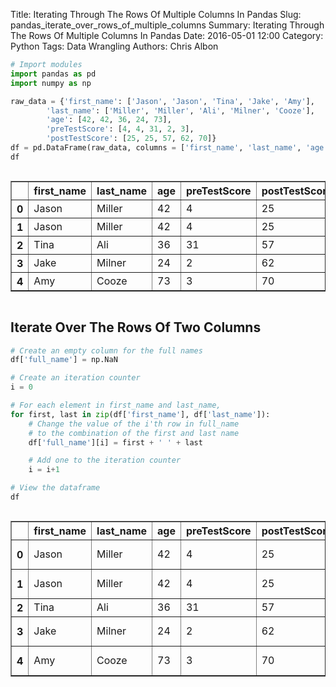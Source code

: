 Title: Iterating Through The Rows Of Multiple Columns In Pandas
Slug: pandas_iterate_over_rows_of_multiple_columns
Summary: Iterating Through The Rows Of Multiple Columns In Pandas
Date: 2016-05-01 12:00
Category: Python
Tags: Data Wrangling
Authors: Chris Albon


```python
# Import modules
import pandas as pd
import numpy as np
```


```python
raw_data = {'first_name': ['Jason', 'Jason', 'Tina', 'Jake', 'Amy'],
        'last_name': ['Miller', 'Miller', 'Ali', 'Milner', 'Cooze'],
        'age': [42, 42, 36, 24, 73],
        'preTestScore': [4, 4, 31, 2, 3],
        'postTestScore': [25, 25, 57, 62, 70]}
df = pd.DataFrame(raw_data, columns = ['first_name', 'last_name', 'age', 'preTestScore', 'postTestScore'])
df
```




<div style="max-height:1000px;max-width:1500px;overflow:auto;">
<table border="1" class="dataframe">
  <thead>
    <tr style="text-align: right;">
      <th></th>
      <th>first_name</th>
      <th>last_name</th>
      <th>age</th>
      <th>preTestScore</th>
      <th>postTestScore</th>
    </tr>
  </thead>
  <tbody>
    <tr>
      <th>0</th>
      <td> Jason</td>
      <td> Miller</td>
      <td> 42</td>
      <td>  4</td>
      <td> 25</td>
    </tr>
    <tr>
      <th>1</th>
      <td> Jason</td>
      <td> Miller</td>
      <td> 42</td>
      <td>  4</td>
      <td> 25</td>
    </tr>
    <tr>
      <th>2</th>
      <td>  Tina</td>
      <td>    Ali</td>
      <td> 36</td>
      <td> 31</td>
      <td> 57</td>
    </tr>
    <tr>
      <th>3</th>
      <td>  Jake</td>
      <td> Milner</td>
      <td> 24</td>
      <td>  2</td>
      <td> 62</td>
    </tr>
    <tr>
      <th>4</th>
      <td>   Amy</td>
      <td>  Cooze</td>
      <td> 73</td>
      <td>  3</td>
      <td> 70</td>
    </tr>
  </tbody>
</table>
</div>



## Iterate Over The Rows Of Two Columns


```python
# Create an empty column for the full names
df['full_name'] = np.NaN

# Create an iteration counter
i = 0

# For each element in first_name and last_name,
for first, last in zip(df['first_name'], df['last_name']):
    # Change the value of the i'th row in full_name
    # to the combination of the first and last name
    df['full_name'][i] = first + ' ' + last

    # Add one to the iteration counter
    i = i+1
```


```python
# View the dataframe
df
```




<div style="max-height:1000px;max-width:1500px;overflow:auto;">
<table border="1" class="dataframe">
  <thead>
    <tr style="text-align: right;">
      <th></th>
      <th>first_name</th>
      <th>last_name</th>
      <th>age</th>
      <th>preTestScore</th>
      <th>postTestScore</th>
      <th>full_name</th>
    </tr>
  </thead>
  <tbody>
    <tr>
      <th>0</th>
      <td> Jason</td>
      <td> Miller</td>
      <td> 42</td>
      <td>  4</td>
      <td> 25</td>
      <td> Jason Miller</td>
    </tr>
    <tr>
      <th>1</th>
      <td> Jason</td>
      <td> Miller</td>
      <td> 42</td>
      <td>  4</td>
      <td> 25</td>
      <td> Jason Miller</td>
    </tr>
    <tr>
      <th>2</th>
      <td>  Tina</td>
      <td>    Ali</td>
      <td> 36</td>
      <td> 31</td>
      <td> 57</td>
      <td>     Tina Ali</td>
    </tr>
    <tr>
      <th>3</th>
      <td>  Jake</td>
      <td> Milner</td>
      <td> 24</td>
      <td>  2</td>
      <td> 62</td>
      <td>  Jake Milner</td>
    </tr>
    <tr>
      <th>4</th>
      <td>   Amy</td>
      <td>  Cooze</td>
      <td> 73</td>
      <td>  3</td>
      <td> 70</td>
      <td>    Amy Cooze</td>
    </tr>
  </tbody>
</table>
</div>
